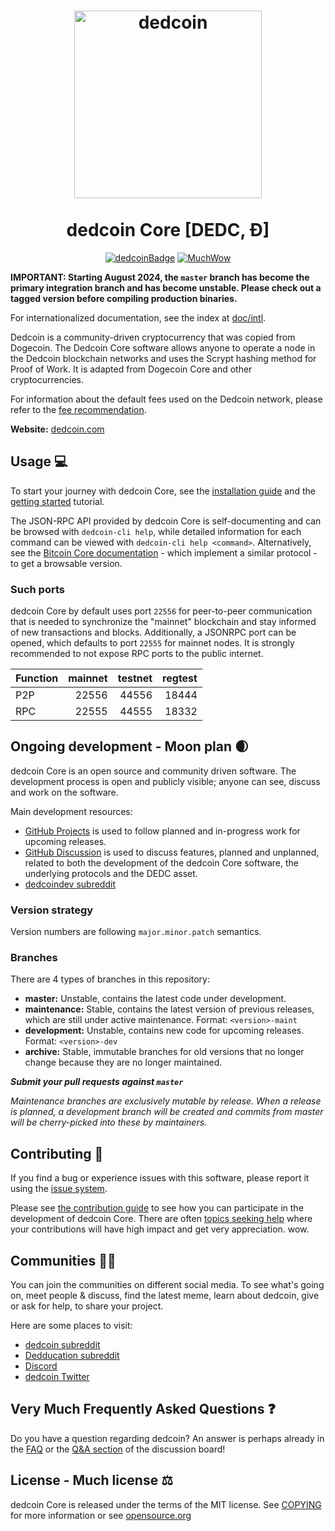 <h1 align="center">
<img src="https://static.tumblr.com/ppdj5y9/Ae9mxmxtp/300coin.png" alt="dedcoin" width="300"/>
<br/><br/>
dedcoin Core [DEDC, Ð]  
</h1>

<div align="center">

[![dedcoinBadge](https://img.shields.io/badge/DEDC-Coin-yellow.svg)](https://dedcoin.com)
[![MuchWow](https://img.shields.io/badge/Much-Wow-yellow.svg)](https://dedcoin.com)

</div>

**IMPORTANT: Starting August 2024, the `master` branch has become the primary
integration branch and has become unstable. Please check out a tagged version
before compiling production binaries.**

For internationalized documentation, see the index at [doc/intl](doc/intl/README.md).

Dedcoin is a community-driven cryptocurrency that was copied from Dogecoin. The Dedcoin Core software allows anyone to operate a node in the Dedcoin blockchain networks and uses the Scrypt hashing method for Proof of Work. It is adapted from Dogecoin Core and other cryptocurrencies.

For information about the default fees used on the Dedcoin network, please
refer to the [fee recommendation](doc/fee-recommendation.md).

**Website:** [dedcoin.com](https://dedcoin.com)

## Usage 💻

To start your journey with dedcoin Core, see the [installation guide](INSTALL.md) and the [getting started](doc/getting-started.md) tutorial.

The JSON-RPC API provided by dedcoin Core is self-documenting and can be browsed with `dedcoin-cli help`, while detailed information for each command can be viewed with `dedcoin-cli help <command>`. Alternatively, see the [Bitcoin Core documentation](https://developer.bitcoin.org/reference/rpc/) - which implement a similar protocol - to get a browsable version.

### Such ports

dedcoin Core by default uses port `22556` for peer-to-peer communication that
is needed to synchronize the "mainnet" blockchain and stay informed of new
transactions and blocks. Additionally, a JSONRPC port can be opened, which
defaults to port `22555` for mainnet nodes. It is strongly recommended to not
expose RPC ports to the public internet.

| Function | mainnet | testnet | regtest |
| :------- | ------: | ------: | ------: |
| P2P      |   22556 |   44556 |   18444 |
| RPC      |   22555 |   44555 |   18332 |

## Ongoing development - Moon plan 🌒

dedcoin Core is an open source and community driven software. The development
process is open and publicly visible; anyone can see, discuss and work on the
software.

Main development resources:

* [GitHub Projects](https://github.com/dedcoin/dedcoin/projects) is used to
  follow planned and in-progress work for upcoming releases.
* [GitHub Discussion](https://github.com/dedcoin/dedcoin/discussions) is used
  to discuss features, planned and unplanned, related to both the development of
  the dedcoin Core software, the underlying protocols and the DEDC asset.  
* [dedcoindev subreddit](https://www.reddit.com/r/dedcoindev/)

### Version strategy
Version numbers are following ```major.minor.patch``` semantics.

### Branches
There are 4 types of branches in this repository:

- **master:** Unstable, contains the latest code under development.
- **maintenance:** Stable, contains the latest version of previous releases,
  which are still under active maintenance. Format: ```<version>-maint```
- **development:** Unstable, contains new code for upcoming releases. Format: ```<version>-dev```
- **archive:** Stable, immutable branches for old versions that no longer change
  because they are no longer maintained.

***Submit your pull requests against `master`***

*Maintenance branches are exclusively mutable by release. When a release is*
*planned, a development branch will be created and commits from master will*
*be cherry-picked into these by maintainers.*

## Contributing 🤝

If you find a bug or experience issues with this software, please report it
using the [issue system](https://github.com/dedcoin/dedcoin/issues/new?assignees=&labels=bug&template=bug_report.md&title=%5Bbug%5D+).

Please see [the contribution guide](CONTRIBUTING.md) to see how you can
participate in the development of dedcoin Core. There are often
[topics seeking help](https://github.com/dedcoin/dedcoin/labels/help%20wanted)
where your contributions will have high impact and get very appreciation. wow.

## Communities 🚀🍾

You can join the communities on different social media.
To see what's going on, meet people & discuss, find the latest meme, learn
about dedcoin, give or ask for help, to share your project.

Here are some places to visit:

* [dedcoin subreddit](https://www.reddit.com/r/dedcoin/)
* [Dedducation subreddit](https://www.reddit.com/r/dedducation/)
* [Discord](https://discord.gg/dedcoin)
* [dedcoin Twitter](https://twitter.com/dedcoin)

## Very Much Frequently Asked Questions ❓

Do you have a question regarding dedcoin? An answer is perhaps already in the
[FAQ](doc/FAQ.md) or the
[Q&A section](https://github.com/dedcoin/dedcoin/discussions/categories/q-a)
of the discussion board!

## License - Much license ⚖️
dedcoin Core is released under the terms of the MIT license. See
[COPYING](COPYING) for more information or see
[opensource.org](https://opensource.org/licenses/MIT)
